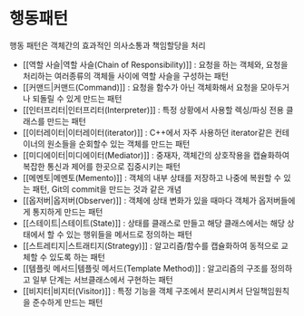 # 행동패턴

행동 패턴은 객체간의 효과적인 의사소통과 책임할당을 처리

- [[역할 사슬|역할 사슬(Chain of Responsibility)]] : 요청을 하는 객체와, 요청을 처리하는 여러종류의 객체들 사이에 역할 사슬을 구성하는 패턴
- [[커맨드|커맨드(Command)]] : 요청을 함수가 아닌 객체화해서 요청을 모아두거나 되돌릴 수 있게 만드는 패턴
- [[인터프리터|인터프리터(Interpreter)]] : 특정 상황에서 사용할 렉싱/파싱 전용 클래스를 만드는 패턴
- [[이터레이터|이터레이터(iterator)]] : C++에서 자주 사용하던 iterator같은 컨테이너의 원소들을 순회할수 있는 객체를 만드는 패턴
- [[미디에이터|미디에이터(Mediator)]] : 중재자, 객체간의 상호작용을 캡슐화하여 복잡한 통신과 제어를 한곳으로 집중시키는 패턴  
- [[메멘토|메멘토(Memento)]] : 객체의 내부 상태를 저장하고 나중에 복원할 수 있는 패턴, Git의 commit을 만드는 것과 같은 개념
- [[옵저버|옵저버(Observer)]] : 객체에 상태 변화가 있을 때마다 객체가 옵저버들에게 통지하게 만드는 패턴  
- [[스테이트|스테이트(State)]] : 상태를 클래스로 만들고 해당 클래스에서는 해당 상태에서 할 수 있는 행위들을 메서드로 정의하는 패턴
- [[스트레티지|스트래티지(Strategy)]] : 알고리즘/함수를 캡슐화하여 동적으로 교체할 수 있도록 하는 패턴  
- [[템플릿 메서드|템플릿 메서드(Template Method)]] : 알고리즘의 구조를 정의하고 일부 단계는 서브클래스에서 구현하는 패턴
- [[비지터|비지터(Visitor)]] : 특정 기능을 객체 구조에서 분리시켜서 단일책임원칙을 준수하게 만드는 패턴  